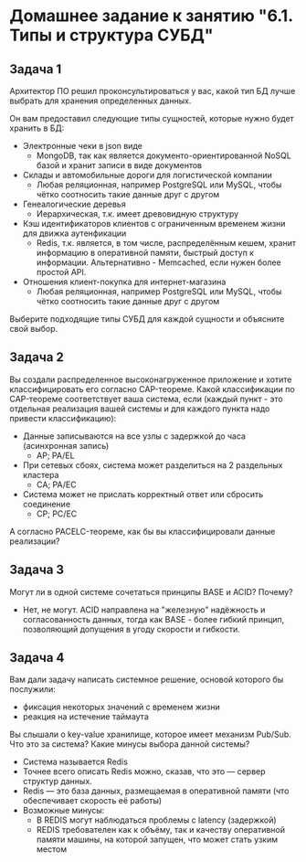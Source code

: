 # Домашнее задание к занятию "6.1. Типы и структура СУБД"

## Задача 1

Архитектор ПО решил проконсультироваться у вас, какой тип БД 
лучше выбрать для хранения определенных данных.

Он вам предоставил следующие типы сущностей, которые нужно будет хранить в БД:

- Электронные чеки в json виде
  - MongoDB, так как является документо-ориентированной NoSQL базой и хранит записи в виде документов
- Склады и автомобильные дороги для логистической компании
  - Любая реляционная, например PostgreSQL или MySQL, чтобы чётко соотносить такие данные друг с другом
- Генеалогические деревья
  - Иерархическая, т.к. имеет древовидную структуру
- Кэш идентификаторов клиентов с ограниченным временем жизни для движка аутенфикации
  - Redis, т.к. является, в том числе, распределённым кешем, хранит информацию в оперативной памяти, быстрый доступ к информации. Альтернативно - Memcached, если нужен более простой API.
- Отношения клиент-покупка для интернет-магазина
  - Любая реляционная, например PostgreSQL или MySQL, чтобы чётко соотносить такие данные друг с другом

Выберите подходящие типы СУБД для каждой сущности и объясните свой выбор.

## Задача 2

Вы создали распределенное высоконагруженное приложение и хотите классифицировать его согласно 
CAP-теореме. Какой классификации по CAP-теореме соответствует ваша система, если 
(каждый пункт - это отдельная реализация вашей системы и для каждого пункта надо привести классификацию):

- Данные записываются на все узлы с задержкой до часа (асинхронная запись)
  - AP; PA/EL
- При сетевых сбоях, система может разделиться на 2 раздельных кластера
  - CA; PA/EC
- Система может не прислать корректный ответ или сбросить соединение
  - CP; PC/EC

А согласно PACELC-теореме, как бы вы классифицировали данные реализации?

## Задача 3

Могут ли в одной системе сочетаться принципы BASE и ACID? Почему?

- Нет, не могут. ACID направлена на "железную" надёжность и согласованность данных, тогда как BASE - более гибкий принцип, позволяющий допущения в угоду скорости и гибкости.

## Задача 4

Вам дали задачу написать системное решение, основой которого бы послужили:

- фиксация некоторых значений с временем жизни
- реакция на истечение таймаута

Вы слышали о key-value хранилище, которое имеет механизм Pub/Sub. 
Что это за система? Какие минусы выбора данной системы?

- Система называется Redis
- Точнее всего описать Redis можно, сказав, что это — сервер структур данных. 
- Redis — это база данных, размещаемая в оперативной памяти (что обеспечивает скорость её работы)
- Возможные минусы:
  - В REDIS могут наблюдаться проблемы с latency (задержкой)
  - REDIS требователен как к объёму, так и качеству оперативной памяти машины, на которой запущен, что может стать узким местом 